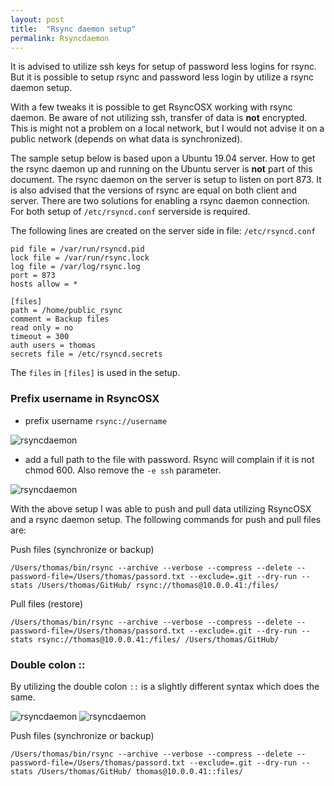```yaml
---
layout: post
title:  "Rsync daemon setup"
permalink: Rsyncdaemon
---
```

It is advised to utilize ssh keys for setup of password less logins for rsync. But it is possible to setup rsync and password less login by utilize a rsync daemon setup.

With a few tweaks it is possible to get RsyncOSX working with rsync daemon. Be aware of not utilizing ssh, transfer of data is **not** encrypted. This is might not a problem on a local network, but I would not advise it on a public network (depends on what data is synchronized).

The sample setup below is based upon a Ubuntu 19.04 server. How to get the rsync daemon up and running on the Ubuntu server is **not** part of this document. The rsync daemon on the server is setup to listen on port 873. It is also advised that the versions of rsync are equal on both client and server. There are two solutions for enabling a rsync daemon connection. For both setup of `/etc/rsyncd.conf` serverside is required.

The following lines are created on the server side in file: `/etc/rsyncd.conf`
```
pid file = /var/run/rsyncd.pid
lock file = /var/run/rsync.lock
log file = /var/log/rsync.log
port = 873
hosts allow = *

[files]
path = /home/public_rsync
comment = Backup files
read only = no
timeout = 300
auth users = thomas
secrets file = /etc/rsyncd.secrets
```
The `files` in `[files]` is used in the setup.

### Prefix username in RsyncOSX

- prefix username `rsync://username`

![rsyncdaemon](/images/RsyncOSX/master/rsyncdaemon/rsyncdaemon1.png)

- add a full path to the file with password. Rsync will complain if it is not chmod 600. Also remove the `-e ssh` parameter.

![rsyncdaemon](/images/RsyncOSX/master/rsyncdaemon/rsyncdaemon2.png)

With the above setup I was able to push and pull data utilizing RsyncOSX and a rsync daemon setup. The following commands for push and pull files are:

Push files (synchronize or backup)

`/Users/thomas/bin/rsync --archive --verbose --compress --delete --password-file=/Users/thomas/passord.txt --exclude=.git --dry-run --stats /Users/thomas/GitHub/ rsync://thomas@10.0.0.41:/files/`

Pull files (restore)

`/Users/thomas/bin/rsync --archive --verbose --compress --delete --password-file=/Users/thomas/passord.txt --exclude=.git --dry-run --stats rsync://thomas@10.0.0.41:/files/ /Users/thomas/GitHub/`

### Double colon ::

By utilizing the double colon `::` is a slightly different syntax which does the same.  

![rsyncdaemon](/images/RsyncOSX/master/rsyncdaemon/rsyncdaemon3.png)
![rsyncdaemon](/images/RsyncOSX/master/rsyncdaemon/rsyncdaemon4.png)

Push files (synchronize or backup)

`/Users/thomas/bin/rsync --archive --verbose --compress --delete --password-file=/Users/thomas/passord.txt --exclude=.git --dry-run --stats /Users/thomas/GitHub/ thomas@10.0.0.41::files/`
